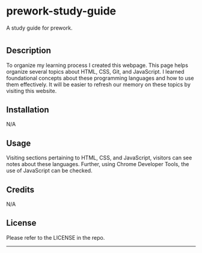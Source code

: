 # prework-study-guide
A study guide for prework.

# <Prework Study Guide Webpage>

## Description

To organize my learning process I created this webpage. This page helps organize several topics about HTML, CSS, Git, and JavaScript. I learned foundational concepts about these programming languages and how to use them effectively. It will be easier to refresh our memory on these topics by visiting this website.

## Installation

N/A

## Usage

Visiting sections pertaining to HTML, CSS, and JavaScript, visitors can see notes about these languages. Further, using Chrome Developer Tools, the use of JavaScript can be checked.

## Credits

N/A

## License

Please refer to the LICENSE in the repo.

---